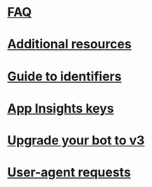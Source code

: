 # [FAQ](../resources-bot-framework-faq.md)
# [Additional resources](../resources-links-help.md)
# [Guide to identifiers](../resources-identifiers-guide.md)
# [App Insights keys](../resources-app-insights-keys.md)
# [Upgrade your bot to v3](../resources-upgrade-to-v3.md)
# [User-agent requests](../resources-user-agent.md)
<!--## [Tools](~/resources/tools.md)-->
